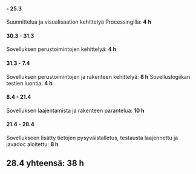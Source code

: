 #### - 25.3
Suunnittelua ja visualisaation kehittelyä Processingilla: **4 h**

#### 30.3 - 31.3
Sovelluksen perustoimintojen kehittelyä: **4 h**

#### 31.3 - 7.4
Sovelluksen perustoimintojen ja rakenteen kehittelyä: **8 h**
Sovelluslogiikan testien luontia: **4 h**

#### 8.4 - 21.4
Sovelluksen laajentamista ja rakenteen parantelua: **10 h**

#### 21.4 - 28.4
Sovellukseen lisätty tietojen pysyväistalletus, testausta laajennettu ja javadoc aloitettu: **8 h**

## 28.4 yhteensä: 38 h
